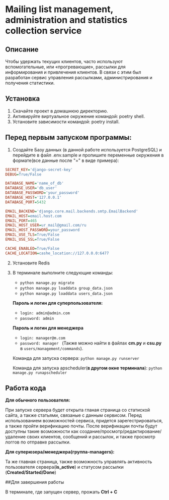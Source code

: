 # Mailing list management, administration and statistics collection service


## Описание
Чтобы удержать текущих клиентов, часто используют вспомогательные, или «прогревающие», рассылки для информирования и привлечения клиентов.
В связи с этим был разработан сервис управления рассылками, администрирования и получения статистики.

## Установка
1. Скачайте проект в домашнюю директорию.
2. Активируйте виртуальное окружение командой: poetry shell.
3. Установите зависимости командой: poetry install.

## Перед первым запуском программы:
1. Создайте Базу данных (в данной работе используется PostgreSQL) и перейдите в файл .env.sample и пропишите переменные окружения в формате(все данные после "=" в виде примера):

```ini
SECRET_KEY='django-secret-key'
DEBUG=True/False

DATABASE_NAME='name_of_db'
DATABASE_USER='db_user'
DATABASE_PASSWORD='your_password'
DATABASE_HOST='127.0.0.1'
DATABASE_PORT=5432

EMAIL_BACKEND='django.core.mail.backends.smtp.EmailBackend'
EMAIL_HOST=email.host.com
EMAIL_PORT=465
EMAIL_HOST_USER=ur_mail@gmail.com/ru
EMAIL_HOST_PASSWORD=your_password
EMAIL_USE_TLS=True/False
EMAIL_USE_SSL=True/False

CACHE_ENABLED=True/False
CACHE_LOCATION=cashe_location://127.0.0.0:6477
```

2. Установите Redis

3. В терминале выполните следующие команды:

   - `python manage.py migrate`
   - `python manage.py loaddata group_data.json`
   - `python manage.py loaddata users_data.json`

   **Пароль и логин для суперпользователя:**
   - `login: admin@admin.com`
   - `password: admin `
   
   **Пароль и логин для менеджера**
   - `login: manager@m.com`
   - `password: manager `
   (Также можно найти в файлах **cm.py** и **csu.py** в `users/management/commands`).

   Команда для запуска сервера: `python manage.py runserver`

   Команда для запуска apscheduler(**в другом окне терминала**): `python manage.py runapscheduler`


## Работа кода

**Для обычного пользователя:**

При запуске сервера будет открыта гланая страница со статиской сайта, а также статьями, связаные с данным сервисом. Перед использованием возможностей сервиса, придется зарегестрироваться, а также пройти верификацию почты.
После верификации почты будут доступны такие возможности как создание/просмотр/редактирование/удаление своих клиентов, сообщений и рассылок, и также просмотр логгов по отправке рассылки.


**Для суперюзера/менеджера(группа-**managers**):**

Та же главная страница, также возможность управлять активность пользователя сервера(**is_active**) и статусом рассылки (**Created/Started/Done**)

##Для завершения работы

В терминале, где запущен сервер, прожать **Ctrl + C**








